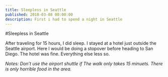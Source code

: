 ```yaml
---
title: Sleepless in Seattle
published: 2018-03-08 00:00:00
description: First i had to spend a night in Seattle
---
```


#Sleepless in Seattle

After traveling for 15 hours, I did sleep.
I stayed at a hotel just outside the Seattle airport.
Here I would be doing a stopover before heading to San Diego.
The hotel was fine. Everything else less so.


*Notes: Don’t use the airport shuttle if The walk only takes 15 minuets.
There is only horrible food in the area.*
